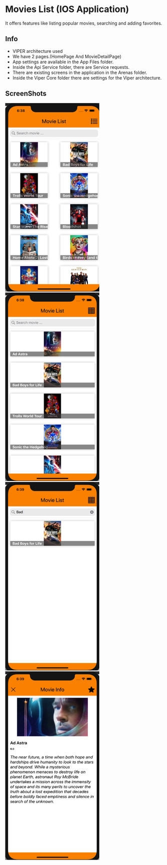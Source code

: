 # Movies List (IOS Application)

It offers features like listing popular movies, searching and adding favorites.

## Info

- VIPER architecture used
- We have 2 pages.(HomePage And MovieDetailPage)
- App settings are available in the App Files folder.
- Inside the Api Service folder, there are Service requests.
- There are existing screens in the application in the Arenas folder.
- Inside the Viper Core folder there are settings for the Viper architecture.


## ScreenShots

<img src="Movies/ScreenShot/img1.png" width= "300" height="600" />
<img src="Movies/ScreenShot/img2.png" width= "300" height="600" />
<img src="Movies/ScreenShot/img3.png" width= "300" height="600" />
<img src="Movies/ScreenShot/img4.png" width= "300" height="600" />
